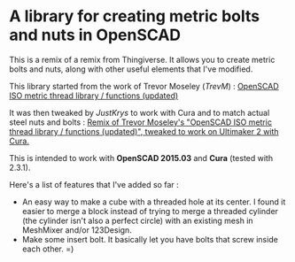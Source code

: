 # A library for creating metric bolts and nuts in OpenSCAD
This is a remix of a remix from Thingiverse. It allows you to create metric bolts and nuts, along with other useful elements that I've modified.

This library started from the work of Trevor Moseley (_TrevM_) :
[OpenSCAD ISO metric thread library / functions (updated)](http://www.thingiverse.com/thing:311031)

It was then tweaked by _JustKrys_ to work with Cura and to match actual steel nuts and bolts :
[Remix of Trevor Moseley's "OpenSCAD ISO metric thread library / functions (updated)", tweaked to work on Ultimaker 2 with Cura.](https://www.youmagine.com/designs/openscad-metric-nut-bolt-threads-library)

This is intended to work with **OpenSCAD 2015.03** and **Cura** (tested with 2.3.1).

Here's a list of features that I've added so far :
- An easy way to make a cube with a threaded hole at its center. I found it easier to merge a block instead of trying to merge a threaded cylinder (the cylinder isn't also a perfect circle) with an existing mesh in MeshMixer and/or 123Design.
- Make some insert bolt. It basically let you have bolts that screw inside each other. =)
